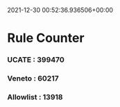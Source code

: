 2021-12-30 00:52:36.936506+00:00
# Rule Counter 
 ### UCATE : 399470

 ### Veneto : 60217

 ### Allowlist : 13918